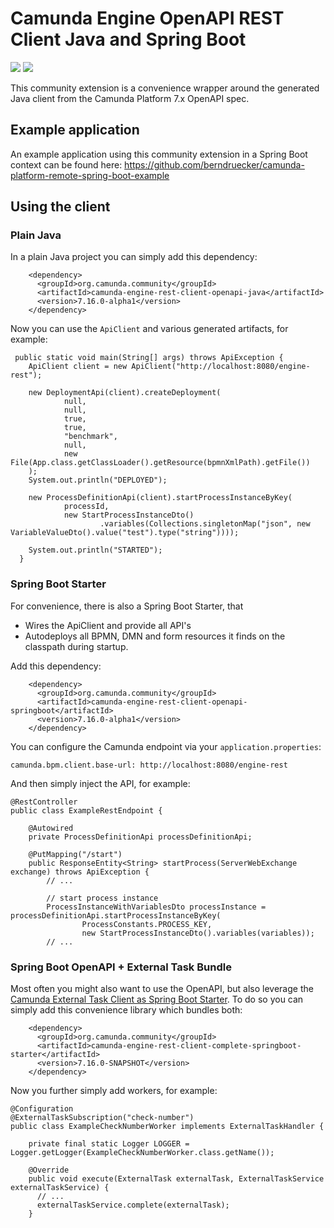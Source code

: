 # Camunda Engine OpenAPI REST Client Java and Spring Boot

[![](https://img.shields.io/badge/Community%20Extension-An%20open%20source%20community%20maintained%20project-FF4700)](https://github.com/camunda-community-hub/community) [![](https://img.shields.io/badge/Lifecycle-Incubating-blue)](https://github.com/Camunda-Community-Hub/community/blob/main/extension-lifecycle.md#incubating-) 

This community extension is a convenience wrapper around the generated Java client from the Camunda Platform 7.x OpenAPI spec. 

## Example application

An example application using this community extension in a Spring Boot context can be found here: https://github.com/berndruecker/camunda-platform-remote-spring-boot-example

## Using the client

### Plain Java

In a plain Java project you can simply add this dependency:

```
    <dependency>
      <groupId>org.camunda.community</groupId>
      <artifactId>camunda-engine-rest-client-openapi-java</artifactId>
      <version>7.16.0-alpha1</version>
    </dependency>
```

Now you can use the `ApiClient` and various generated artifacts, for example:

```
 public static void main(String[] args) throws ApiException {
    ApiClient client = new ApiClient("http://localhost:8080/engine-rest");

    new DeploymentApi(client).createDeployment(
            null,
            null,
            true,
            true,
            "benchmark",
            null,
            new File(App.class.getClassLoader().getResource(bpmnXmlPath).getFile())
    );
    System.out.println("DEPLOYED");

    new ProcessDefinitionApi(client).startProcessInstanceByKey(
            processId,
            new StartProcessInstanceDto()
                    .variables(Collections.singletonMap("json", new VariableValueDto().value("test").type("string"))));

    System.out.println("STARTED");
  }
```

### Spring Boot Starter

For convenience, there is also a Spring Boot Starter, that

* Wires the ApiClient and provide all API's
* Autodeploys all BPMN, DMN and form resources it finds on the classpath during startup.

Add this dependency: 

```
    <dependency>
      <groupId>org.camunda.community</groupId>
      <artifactId>camunda-engine-rest-client-openapi-springboot</artifactId>
      <version>7.16.0-alpha1</version>
    </dependency>
```

You can configure the Camunda endpoint via your `application.properties`:

```
camunda.bpm.client.base-url: http://localhost:8080/engine-rest
```

And then simply inject the API, for example:

```
@RestController
public class ExampleRestEndpoint {

    @Autowired
    private ProcessDefinitionApi processDefinitionApi;

    @PutMapping("/start")
    public ResponseEntity<String> startProcess(ServerWebExchange exchange) throws ApiException {
        // ...

        // start process instance
        ProcessInstanceWithVariablesDto processInstance = processDefinitionApi.startProcessInstanceByKey(
                ProcessConstants.PROCESS_KEY,
                new StartProcessInstanceDto().variables(variables));
        // ...
```

### Spring Boot OpenAPI + External Task Bundle

Most often you might also want to use the OpenAPI, but also leverage the [Camunda External Task Client as Spring Boot Starter](https://github.com/camunda/camunda-bpm-platform/tree/master/spring-boot-starter/starter-client). To do so you can simply add this convenience library which bundles both:

```
    <dependency>
      <groupId>org.camunda.community</groupId>
      <artifactId>camunda-engine-rest-client-complete-springboot-starter</artifactId>
      <version>7.16.0-SNAPSHOT</version>
    </dependency>
```

Now you further simply add workers, for example:

```
@Configuration
@ExternalTaskSubscription("check-number")
public class ExampleCheckNumberWorker implements ExternalTaskHandler {

    private final static Logger LOGGER = Logger.getLogger(ExampleCheckNumberWorker.class.getName());

    @Override
    public void execute(ExternalTask externalTask, ExternalTaskService externalTaskService) {
      // ...
      externalTaskService.complete(externalTask);
    }
```

